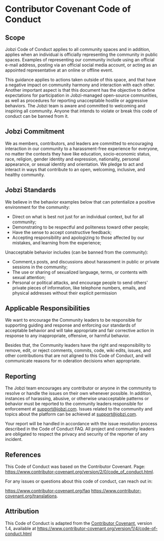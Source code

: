 # Contributor Covenant Code of Conduct

## Scope

Jobzi Code of Conduct applies to all community spaces and in addition, applies when an individual is officially 
representing the community in public spaces. Examples of representing our community include using an official e-mail address, 
posting via an official social media account, or acting as an appointed representative at an online or offline event.

This guidance applies to actions taken outside of this space, and that have a negative impact on community harmony 
and interaction with each other. Another important aspect is that this document has the objective to define expectations 
for participation in Jobzi-managed open-source communities, as well as procedures for reporting unacceptable hostile or 
aggressive behaviors. The Jobzi team is aware and committed to welcoming and inspiring all community. Anyone that intends 
to violate or break this code of conduct can be banned from it.

## Jobzi Commitment

We as members, contributors, and leaders are committed to encouraging interaction in our community to a harassment-free experience 
for everyone, no matter the contexts they have like education, socio-economic status, race, religion, gender identity and expression, 
nationality, personal appearance, or sexual identity and orientation. We pledge to act and interact in ways that contribute to an open, 
welcoming, inclusive, and healthy community.

## Jobzi Standards

We believe in the behavior examples below that can potentialize a positive environment for the community:

* Direct on what is best not just for an individual context, but for all community;
* Demonstrating to be respectful and politeness toward other people;
* Have the sense to accept constructive feedback;
* Accepting responsibility and apologizing to those affected by our mistakes, and learning from the experience;

Unacceptable behavior includes (can be banned from the community):

* Comment,s posts, and discussions about harassment in public or private sessions in the community;
* The use or sharing of sexualized language, terms, or contents with sexual attention;
* Personal or political attacks, and encourage people to send others' private pieces of information, like telephone numbers, 
emails, and physical addresses without their explicit permission


## Applicable Responsibilities

We want to encourage the Community leaders to be responsible for supporting guiding and response and enforcing our standards 
of acceptable behavior and will take appropriate and fair corrective action in response to any inappropriate, offensive, or harmful behavior.

Besides that, the Community leaders have the right and responsibility to remove, edit, or reject comments, commits, code, 
wiki edits, issues, and other contributions that are not aligned to this Code of Conduct, and will communicate reasons for m
oderation decisions when appropriate.

## Reporting

The Jobzi team encourages any contributor or anyone in the community to resolve or handle the issues on their own whenever possible. 
In addition, instances of harassing, abusive, or otherwise unacceptable patterns or behavior must be reported to the community leaders 
responsible for enforcement at support@jobzi.com. Issues related to the community and topics about the platform can be achieved 
at support@jobzi.com.

Your report will be handled in accordance with the issue resolution process described in the Code of Conduct FAQ. All project and community 
leaders are obligated to respect the privacy and security of the reporter of any incident.

## References

This Code of Conduct was based on the Contributor Covenant. Page: https://www.contributor-covenant.org/version/2/0/code_of_conduct.html.

For any issues or questions about this code of conduct, can reach out in:

https://www.contributor-covenant.org/faq
https://www.contributor-covenant.org/translations.

## Attribution

This Code of Conduct is adapted from the [Contributor Covenant][homepage], version 1.4,
available at https://www.contributor-covenant.org/version/1/4/code-of-conduct.html

[homepage]: https://www.contributor-covenant.org
